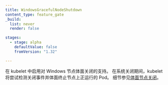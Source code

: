 ```yaml
---
title: WindowsGracefulNodeShutdown
content_type: feature_gate
_build:
  list: never
  render: false

stages:
  - stage: alpha
    defaultValue: false
    fromVersion: "1.32"

---
```


<!--
Enables support for windows node graceful shutdown in kubelet.
During a system shutdown, kubelet will attempt to detect the shutdown event
and gracefully terminate pods running on the node. See
[Graceful Node Shutdown](/docs/concepts/architecture/nodes/#graceful-node-shutdown)
for more details.
-->
在 kubelet 中启用对 Windows 节点体面关闭的支持。
在系统关闭期间，kubelet 将尝试检测关闭事件并体面终止节点上正运行的 Pod。
细节参见[体面节点关闭](/zh-cn/docs/concepts/architecture/nodes/#graceful-node-shutdown)。
